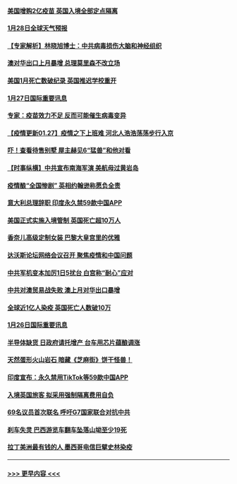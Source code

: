 #### [美国增购2亿疫苗 英国入境全部定点隔离](../pages/prog202/a103041559.md?t=01280751) 
#### [1月28日全球天气预报](../pages/prog202/a103041544.md?t=01280751) 
#### [【专家解析】林晓旭博士：中共病毒损伤大脑和神经组织](../pages/prog202/a103041340.md?t=01280751) 
#### [澳对华出口上月暴增 总理莫里森不改立场](../pages/prog202/a103041338.md?t=01280751) 
#### [美国1月死亡数破纪录 英国推迟学校重开](../pages/prog202/a103041336.md?t=01280751) 
#### [1月27日国际重要讯息](../pages/prog202/a103041127.md?t=01280751) 
#### [专家：疫苗效力不足 反而可能催生病毒变异](../pages/prog202/a103040690.md?t=01280751) 
#### [【疫情更新01.27】疫情之下上班难 河北人浩浩荡荡步行入京](../pages/prog202/a103034335.md?t=01280751) 
#### [吓！查看待售别墅 屋主赫见6“猛兽”和他对看](../pages/prog202/a103040975.md?t=01280751) 
#### [【时事纵横】中共宣布南海军演 美航母过黄岩岛](../pages/prog202/a103040330.md?t=01280751) 
#### [疫情酿“全国惨剧” 英相约翰逊称愿负全责](../pages/prog202/a103040885.md?t=01280751) 
#### [意大利总理辞职 印度永久禁59款中国APP](../pages/prog202/a103040771.md?t=01280751) 
#### [美国正式实施入境管制 英国死亡超10万人](../pages/prog202/a103040755.md?t=01280751) 
#### [香奈儿高级定制女装 巴黎大皇宫里的优雅](../pages/prog202/a103040736.md?t=01280751) 
#### [达沃斯论坛网络会议召开 聚焦疫情和中国问题](../pages/prog202/a103040732.md?t=01280751) 
#### [中共军机变本加厉1日5扰台  白宫称“耐心”应对](../pages/prog202/a103040641.md?t=01280751) 
#### [中共对澳贸易战失败 澳上月对华出口暴增](../pages/prog202/a103040616.md?t=01280751) 
#### [全球近1亿人染疫 英国死亡人数破10万](../pages/prog202/a103040532.md?t=01280751) 
#### [1月26日国际重要讯息](../pages/prog202/a103040371.md?t=01280751) 
#### [半导体缺货 日政府请托增产 台车用芯片蕴酿调涨](../pages/prog202/a103040179.md?t=01280751) 
#### [天然蛋形火山岩石 暗藏《芝麻街》饼干怪兽！](../pages/prog202/a103040173.md?t=01280751) 
#### [印度宣布：永久禁用TikTok等59款中国APP](../pages/prog202/a103040159.md?t=01280751) 
#### [入境英国旅客 拟采用强制隔离费用自负](../pages/prog202/a103040104.md?t=01280751) 
#### [69名议员首次联名 呼吁G7国家联合对抗中共](../pages/prog202/a103040093.md?t=01280751) 
#### [刹车失灵 巴西游览车翻车坠落山坳至少19死](../pages/prog202/a103040084.md?t=01280751) 
#### [拉丁美洲最有钱的人 墨西哥电信巨擘史林染疫](../pages/prog202/a103040064.md?t=01280751) 

----
#### [ >>> 更早内容 <<< ](../indexes/prog202-earlier.md)
